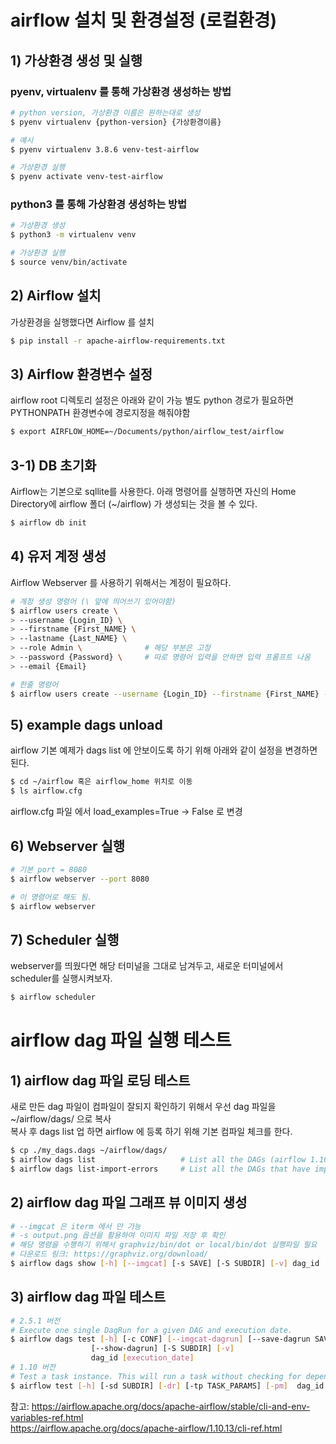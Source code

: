 # airflow 설치 및 환경설정 (로컬환경)


## 1) 가상환경 생성 및 실행
### pyenv, virtualenv 를 통해 가상환경 생성하는 방법
```sh
# python version, 가상환경 이름은 원하는대로 생성
$ pyenv virtualenv {python-version} {가상환경이름}

# 예시
$ pyenv virtualenv 3.8.6 venv-test-airflow

# 가상환경 실행
$ pyenv activate venv-test-airflow
```

### python3 를 통해 가상환경 생성하는 방법
```sh
# 가상환경 생성
$ python3 -m virtualenv venv

# 가상환경 실행
$ source venv/bin/activate
```


## 2) Airflow 설치

가상환경을 실행했다면 Airflow 를 설치
```sh
$ pip install -r apache-airflow-requirements.txt
```

## 3) Airflow 환경변수 설정
airflow root 디렉토리 설정은 아래와 같이 가능
별도 python 경로가 필요하면 PYTHONPATH 환경변수에 경로지정을 해줘야함
```sh
$ export AIRFLOW_HOME=~/Documents/python/airflow_test/airflow
```

## 3-1) DB 초기화
Airflow는 기본으로 sqllite를 사용한다.
아래 명령어를 실행하면 자신의 Home Directory에 airflow 폴더 (~/airflow) 가 생성되는 것을 볼 수 있다.
```sh
$ airflow db init
```

## 4) 유저 계정 생성

Airflow Webserver 를 사용하기 위해서는 계정이 필요하다.
```sh
# 계정 생성 명령어 (\ 앞에 띄어쓰기 있어야함)
$ airflow users create \ 
> --username {Login_ID} \
> --firstname {First_NAME} \ 
> --lastname {Last_NAME} \
> --role Admin \              # 해당 부분은 고정
> --password {Password} \     # 따로 명령어 입력을 안하면 입력 프롬프트 나옴
> --email {Email}
```

```sh
# 한줄 명령어
$ airflow users create --username {Login_ID} --firstname {First_NAME} --lastname {Last_NAME} --role Admin --password {Password} --email {Email}
```

## 5) example dags unload
airflow 기본 예제가 dags list 에 안보이도록 하기 위해 아래와 같이 설정을 변경하면 된다.
```sh
$ cd ~/airflow 혹은 airflow_home 위치로 이동
$ ls airflow.cfg 
```
airflow.cfg 파일 에서 load_examples=True -> False 로 변경

## 6) Webserver 실행
```sh
# 기본 port = 8080
$ airflow webserver --port 8080

# 이 명령어로 해도 됨.
$ airflow webserver 
```

## 7) Scheduler 실행

webserver를 띄웠다면 해당 터미널을 그대로 남겨두고, 새로운 터미널에서 scheduler를 실행시켜보자.
```sh
$ airflow scheduler
```

# airflow dag 파일 실행 테스트

## 1) airflow dag 파일 로딩 테스트
새로 만든 dag 파일이 컴파일이 잘되지 확인하기 위해서 우선 dag 파일을 ~/airflow/dags/ 으로 복사  
복사 후 dags list 업 하면 airflow 에 등록 하기 위해 기본 컴파일 체크를 한다.
```sh
$ cp ./my_dags.dags ~/airflow/dags/
$ airflow dags list                   # List all the DAGs (airflow 1.10 버전)
$ airflow dags list-import-errors     # List all the DAGs that have import errors (airflow 2.0 이상 버전)

```
## 2) airflow dag 파일 그래프 뷰 이미지 생성

```sh
# --imgcat 은 iterm 에서 만 가능
# -s output.png 옵션을 활용하여 이미지 파일 저장 후 확인
# 해당 명령을 수행하기 위해서 graphviz/bin/dot or local/bin/dot 실행파일 필요
# 다운로드 링크: https://graphviz.org/download/
$ airflow dags show [-h] [--imgcat] [-s SAVE] [-S SUBDIR] [-v] dag_id
```


## 3) airflow dag 파일 테스트

```sh
# 2.5.1 버전 
# Execute one single DagRun for a given DAG and execution date.
$ airflow dags test [-h] [-c CONF] [--imgcat-dagrun] [--save-dagrun SAVE_DAGRUN]
                  [--show-dagrun] [-S SUBDIR] [-v]
                  dag_id [execution_date]
# 1.10 버전 
# Test a task instance. This will run a task without checking for dependencies or recording its state in the database.
$ airflow test [-h] [-sd SUBDIR] [-dr] [-tp TASK_PARAMS] [-pm]  dag_id task_id execution_date
```

참고: https://airflow.apache.org/docs/apache-airflow/stable/cli-and-env-variables-ref.html   
https://airflow.apache.org/docs/apache-airflow/1.10.13/cli-ref.html   
